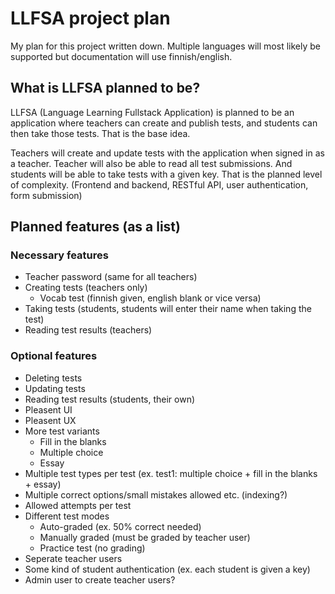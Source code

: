 # LLFSA project plan
My plan for this project written down. Multiple languages will most likely be supported but documentation will use finnish/english.

## What is LLFSA planned to be?
LLFSA (Language Learning Fullstack Application) is planned to be an application where teachers can create and publish tests, and students can then take those tests. That is the base idea.

Teachers will create and update tests with the application when signed in as a teacher. Teacher will also be able to read all test submissions. And students will be able to take tests with a given key. That is the planned level of complexity. (Frontend and backend, RESTful API, user authentication, form submission)

## Planned features (as a list)

### Necessary features
- Teacher password (same for all teachers)
- Creating tests (teachers only)
  - Vocab test (finnish given, english blank or vice versa)
- Taking tests (students, students will enter their name when taking the test)
- Reading test results (teachers)

### Optional features
- Deleting tests
- Updating tests
- Reading test results (students, their own)
- Pleasent UI
- Pleasent UX
- More test variants
  - Fill in the blanks
  - Multiple choice
  - Essay
- Multiple test types per test (ex. test1: multiple choice + fill in the blanks + essay)
- Multiple correct options/small mistakes allowed etc. (indexing?)
- Allowed attempts per test
- Different test modes
  - Auto-graded (ex. 50% correct needed)
  - Manually graded (must be graded by teacher user)
  - Practice test (no grading)
- Seperate teacher users
- Some kind of student authentication (ex. each student is given a key)
- Admin user to create teacher users?
